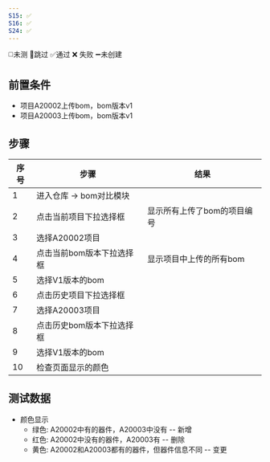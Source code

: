 ```yaml
---
S15: ✅
S16: ✅
S24: ✅
---
```

◻️未测    🚫跳过     ✅通过    ❌ 失败    ➖未创建

## 前置条件

- 项目A20002上传bom，bom版本v1
- 项目A20003上传bom，bom版本v1

## 步骤

| 序号  | 步骤              | 结果              |
| --- | --------------- | --------------- |
| 1   | 进入仓库 -> bom对比模块 |                 |
| 2   | 点击当前项目下拉选择框     | 显示所有上传了bom的项目编号 |
| 3   | 选择A20002项目      |                 |
| 4   | 点击当前bom版本下拉选择框  | 显示项目中上传的所有bom   |
| 5   | 选择V1版本的bom      |                 |
| 6   | 点击历史项目下拉选择框     |                 |
| 7   | 选择A20003项目      |                 |
| 8   | 点击历史bom版本下拉选择框  |                 |
| 9   | 选择V1版本的bom      |                 |
| 10  | 检查页面显示的颜色       |                 |

## 测试数据

- 颜色显示
	- 绿色: A20002中有的器件，A20003中没有 -- 新增
	- 红色: A20002中没有的器件，A20003有 -- 删除
	- 黄色: A20002和A20003都有的器件，但器件信息不同 -- 变更
